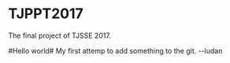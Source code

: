 # TJPPT2017
The final project of TJSSE 2017.

#Hello world#
My first attemp to add something to the git.
			--ludan